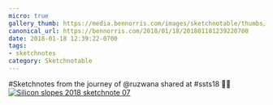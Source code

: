```yaml
---
micro: true
gallery_thumb: https://media.bennorris.com/images/sketchnotable/thumbs/silicon-slopes-2018-sketchnote-07.jpg
canonical_url: https://bennorris.com/2018/01/18/201801181239220700
date: 2018-01-18 12:39:22-0700
tags:
- sketchnotes
category: Sketchnotable
---
```


#Sketchnotes from the journey of @ruzwana shared at #ssts18 ✍🏼 [![Silicon slopes 2018 sketchnote 07](https://media.bennorris.com/images/sketchnotable/silicon-slopes-2018/silicon-slopes-2018-sketchnote-07.jpg)](https://media.bennorris.com/images/sketchnotable/silicon-slopes-2018/silicon-slopes-2018-sketchnote-07.jpg)